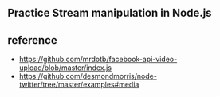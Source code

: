 ## Practice Stream manipulation in Node.js

## reference

- https://github.com/mrdotb/facebook-api-video-upload/blob/master/index.js
- https://github.com/desmondmorris/node-twitter/tree/master/examples#media
